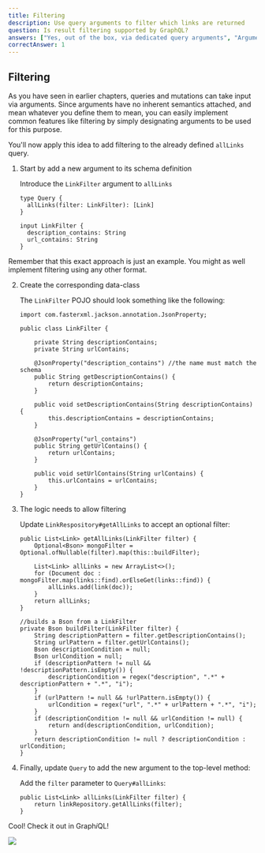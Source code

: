 ```yaml
---
title: Filtering
description: Use query arguments to filter which links are returned
question: Is result filtering supported by GraphQL?
answers: ["Yes, out of the box, via dedicated query arguments", "Arguments have no built-in semantics, the implementer can provide arguments used for filtering (like Graph.cool does)", "Yes, but only if extensions are installed", "No"]
correctAnswer: 1
---
```


## Filtering

As you have seen in earlier chapters, queries and mutations can take input via arguments. Since arguments have no inherent semantics attached, and mean whatever you define them to mean, you can easily implement common features like filtering by simply designating arguments to be used for this purpose.

You'll now apply this idea to add filtering to the already defined `allLinks` query.

1. Start by add a new argument to its schema definition

	<Instruction>
	
	Introduce the `LinkFilter` argument to `allLinks`
	
	```graphql(path=".../hackernews-graphql-java/src/main/resources/schema.graphqls")
	type Query {
	  allLinks(filter: LinkFilter): [Link]
	}
	
	input LinkFilter {
	  description_contains: String
	  url_contains: String
	}
	```
	
	</Instruction>

Remember that this exact approach is just an example. You might as well implement filtering using any other format.

2. Create the corresponding data-class

	<Instruction>
	
	The `LinkFilter` POJO should look something like the following:
	
	```java(path=".../hackernews-graphql-java/src/main/java/com/howtographql/hackernews/LinkFilter.java")
	import com.fasterxml.jackson.annotation.JsonProperty;
	
	public class LinkFilter {
	
	    private String descriptionContains;
	    private String urlContains;
	
	    @JsonProperty("description_contains") //the name must match the schema
	    public String getDescriptionContains() {
	        return descriptionContains;
	    }
	
	    public void setDescriptionContains(String descriptionContains) {
	        this.descriptionContains = descriptionContains;
	    }
	
	    @JsonProperty("url_contains")
	    public String getUrlContains() {
	        return urlContains;
	    }
	
	    public void setUrlContains(String urlContains) {
	        this.urlContains = urlContains;
	    }
	}
	```
	
	</Instruction>

3. The logic needs to allow filtering

	<Instruction>
	
	Update `LinkRespository#getAllLinks` to accept an optional filter:
	
	```java(path=".../hackernews-graphql-java/src/main/java/com/howtographql/hackernews/LinkRespository.java")
	public List<Link> getAllLinks(LinkFilter filter) {
	    Optional<Bson> mongoFilter = Optional.ofNullable(filter).map(this::buildFilter);
	    
	    List<Link> allLinks = new ArrayList<>();
	    for (Document doc : mongoFilter.map(links::find).orElseGet(links::find)) {
	        allLinks.add(link(doc));
	    }
	    return allLinks;
	}
	
	//builds a Bson from a LinkFilter
	private Bson buildFilter(LinkFilter filter) {
	    String descriptionPattern = filter.getDescriptionContains();
	    String urlPattern = filter.getUrlContains();
	    Bson descriptionCondition = null;
	    Bson urlCondition = null;
	    if (descriptionPattern != null && !descriptionPattern.isEmpty()) {
	        descriptionCondition = regex("description", ".*" + descriptionPattern + ".*", "i");
	    }
	    if (urlPattern != null && !urlPattern.isEmpty()) {
	        urlCondition = regex("url", ".*" + urlPattern + ".*", "i");
	    }
	    if (descriptionCondition != null && urlCondition != null) {
	        return and(descriptionCondition, urlCondition);
	    }
	    return descriptionCondition != null ? descriptionCondition : urlCondition;
	}
	```
	
	</Instruction>

4. Finally, update `Query` to add the new argument to the top-level method:

	<Instruction>
	
	Add the `filter` parameter to `Query#allLinks`:
	
	```java(path=".../hackernews-graphql-java/src/main/java/com/howtographql/hackernews/Query.java")
	public List<Link> allLinks(LinkFilter filter) {
	    return linkRepository.getAllLinks(filter);
	}
	```
	
	</Instruction>

Cool! Check it out in Graph*i*QL!

![](http://i.imgur.com/tL8owju.png)
